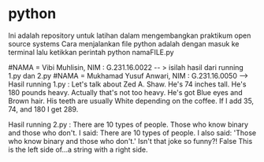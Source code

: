 # python
Ini adalah repository untuk latihan dalam mengembangkan praktikum open source systems Cara menjalankan file python adalah dengan masuk ke terminal lalu ketikkan perintah python namaFILE.py

#NAMA = Vibi Muhlisin, NIM : G.231.16.0022 -- > isilah hasil dari running 1.py dan 2.py
#NAMA = Mukhamad Yusuf Anwari, NIM : G.231.16.0050 --> 
Hasil running 1.py :
Let's talk about Zed A. Shaw.
He's 74 inches tall.
He's 180 pounds heavy.
Actually that's not too heavy.
He's got Blue eyes and Brown hair.
His teeth are usually White depending on the coffee.
If I add 35, 74, and 180 I get 289.

Hasil running 2.py :
There are 10 types of people.
Those who know binary and those who don't.
I said: There are 10 types of people.
I also said: 'Those who know binary and those who don't.'
Isn't that joke so funny?! False
This is the left side of...a string with a right side.
